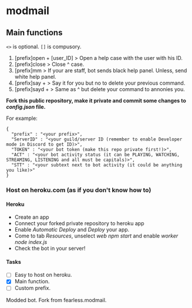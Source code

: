 # modmail

## Main functions

`<>` is optional. `[]` is compusory.

1. [prefix]open + [user_ID] > Open a help case with the user with his ID.
2. [prefix]close > Close ^ case.
3. [prefix]mm > If your are staff, bot sends black help panel. Unless, send white help panel.
4. [prefix]say + <message> > Say it for you but no to delete your previous command.
5. [prefix]sayd + <message> > Same as ^ but delete your command to annonies you.

**Fork this public repository, make it private and commit some changes to *config.json* file.**

For example:
```
{
  "prefix" : "<your prefix>",
  "ServerID" : "<your guild/server ID (remember to enable Developer mode in Discord to get ID)>",
  "TOKEN" : "<your bot token (make this repo private first!)>",
  "ACT" : "<your bot activity status (it can be PLAYING, WATCHING, STREAMING, LISTENING and all must be capitals)>",
  "STT" : "<your subtext next to bot activity (it could be anything you like)>"
}
```

### Host on heroku.com (as if you don't know how to)


#### Heroku

- Create an app
- Connect your forked private repository to heroku app
- Enable *Automatic Deploy* and *Deploy* your app.
- Come to tab *Resources*, unselect *web npm start* and enable *worker node index.js*
- Check the bot in your server!

#### Tasks

- [ ] Easy to host on heroku.
- [x] Main function.
- [ ] Custom prefix.

Modded bot. Fork from fearless.modmail. 
